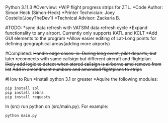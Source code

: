 Python 3.11.3
#Overview:
  *WIP flight progress strips for ZTL.
  *Code Author: Simon Heck (Simon-Heck)
  *Printer Technician: Joey Costello(JoeyTheDev1)
  *Technical Advisor: Zackaria B.

#TODO:
  *sync data refresh with VATSIM data refresh cycle
  *Expand functionality to any airport. Currently only supports KATL and KCLT
  *Add GUI elements to the program
  *Allow easier editing of Lat-Long points for defining geographical areas(adding more airports)

#Completed:
~~Handle edge cases: ie. During long event, pilot departs, but later reconnects with same callsign but different aircraft and flightplan. likely add logic to detect when stored callsign is airborne amd remove from list~~
~~Add in amendment numbers and amended flightplans to strips~~

#How to Run
  *Install python 3.1 or greater
  *Aquire the following modules:
```
pip install zpl
pip install zebra
pip install requests
```
In (src) run python on (src/main.py). For example:
```
python main.py
```
  
